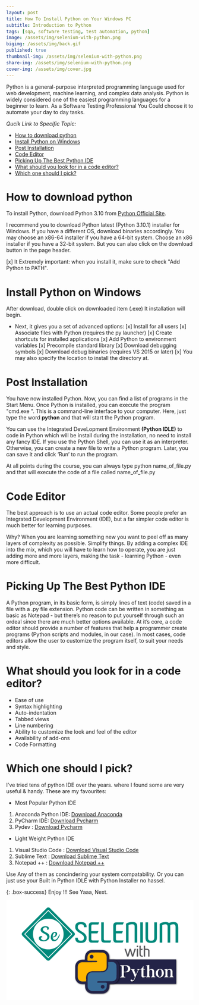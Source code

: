 ```yaml
---
layout: post
title: How To Install Python on Your Windows PC
subtitle: Introduction to Python
tags: [sqa, software testing, test automation, python]
image: /assets/img/selenium-with-python.png
bigimg: /assets/img/back.gif
published: true
thumbnail-img: /assets/img/selenium-with-python.png
share-img: /assets/img/selenium-with-python.png
cover-img: /assets/img/cover.jpg
---
```


Python is a general-purpose interpreted programming language used for web development, machine learning, and complex data analysis. Python is widely considered one of the easiest programming languages for a beginner to learn. As a Software Testing Professional You Could choose it to automate your day to day tasks.

_Qucik Link to Specific Topic:_
- [How to download python](#how-to-download-python)
- [Install Python on Windows](#install-python-on-windows)
- [Post Installation](#post-installation)
- [Code Editor](#code-editor)
- [Picking Up The Best Python IDE](#picking-up-the-best-python-ide)
- [What should you look for in a code editor?](#what-should-you-look-for-in-a-code-editor)
- [Which one should I pick?](#which-one-should-i-pick)
  
# How to download python
To install Python, download Python 3.10 from [Python Official Site](https://www.python.org/downloads/).

I recommend you to download Python latest (Python 3.10.1) installer for Windows. If you have a different OS, download binaries accordingly. You may choose an x86-64 installer if you have a 64-bit system. Choose an x86 installer if you have a 32-bit system. But you can also click on the download button in the page header.

[x] It Extremely important: when you install it, make sure to check "Add Python to PATH".

# Install Python on Windows
After download, double click on downloaded item (.exe) It installation will begin.

- Next, it gives you a set of advanced options:
[x] Install for all users
[x] Associate files with Python (requires the py launcher)
[x] Create shortcuts for installed applications
[x] Add Python to environment variables
[x] Precompile standard library
[x] Download debugging symbols
[x] Download debug binaries (requires VS 2015 or later)
[x] You may also specify the location to install the directory at.

# Post Installation
You have now installed Python. Now, you can find a list of programs in the Start Menu.
Once Python is installed, you can execute the program "cmd.exe ". This is a command-line interface to your computer. Here, just type the word **python** and that will start the Python program.

You can use the Integrated DeveLopment Environment **(Python IDLE)** to code in Python which will be install during the installation, no need to install any fancy IDE. If you use the Python Shell, you can use it as an interpreter. Otherwise, you can create a new file to write a Python program. Later, you can save it and click ‘Run’ to run the program.

At all points during the course, you can always type python name_of_file.py and that will execute the code of a file called name_of_file.py

# Code Editor 
The best approach is to use an actual code editor. Some people prefer an Integrated Development Environment (IDE), but a far simpler code editor is much better for learning purposes.

Why? When you are learning something new you want to peel off as many layers of complexity as possible. Simplify things. By adding a complex IDE into the mix, which you will have to learn how to operate, you are just adding more and more layers, making the task - learning Python - even more difficult.

# Picking Up The Best Python IDE

A Python program, in its basic form, is simply lines of text (code) saved in a file with a .py file extension. Python code can be written in something as basic as Notepad - but there’s no reason to put yourself through such an ordeal since there are much better options available. At it’s core, a code editor should provide a number of features that help a programmer create programs (Python scripts and modules, in our case). In most cases, code editors allow the user to customize the program itself, to suit your needs and style.

# What should you look for in a code editor?
- Ease of use
- Syntax highlighting
- Auto-indentation
- Tabbed views
- Line numbering
- Ability to customize the look and feel of the editor
- Availability of add-ons
- Code Formatting 

# Which one should I pick?

I've tried tens of python IDE over the years. where I found some are very useful & handy. These are my favourites:

- Most Popular Python IDE

1. Anaconda Python IDE: [Download Anaconda](https://www.anaconda.com/products/individual)
2. PyCharm IDE:  [Download Pycharm](https://www.jetbrains.com/pycharm/)
3. Pydev :  [Download Pycharm](https://www.pydev.org/)

- Light Weight Python IDE 
1. Visual Studio Code :  [Download Visual Studio Code](https://code.visualstudio.com/download)
2. Sublime Text :  [Download Sublime Text](https://www.sublimetext.com/)
3. Notepad ++ :  [Download Notepad ++](https://notepad-plus-plus.org/downloads/)

Use Any of them as concindering your system compatability.
Or you can just use your Built in Python IDLE with Python Installer no hassel.

{: .box-success}
Enjoy !!!
See Yaaa, Next.

![Selenium with Python](/assets/img/selenium-with-python.png "Selenium with Python")
